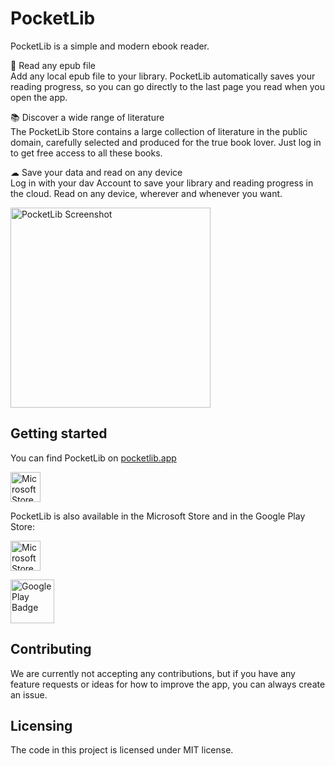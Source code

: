 # PocketLib

PocketLib is a simple and modern ebook reader.

📖 Read any epub file\
Add any local epub file to your library. PocketLib automatically saves your reading progress, so you can go directly to the last page you read when you open the app.

📚 Discover a wide range of literature\
The PocketLib Store contains a large collection of literature in the public domain, carefully selected and produced for the true book lover. Just log in to get free access to all these books.

☁ Save your data and read on any device\
Log in with your dav Account to save your library and reading progress in the cloud. Read on any device, wherever and whenever you want.

<img src="https://dav-misc.fra1.cdn.digitaloceanspaces.com/PocketLibScreenshot.png" alt="PocketLib Screenshot" width="320" />

## Getting started
You can find PocketLib on [pocketlib.app](https://pocketlib.app/)

<a href='https://pocketlib.app/' target="blank"><img src='https://dav-misc.fra1.cdn.digitaloceanspaces.com/PWA-white-en.svg' alt='Microsoft Store badge' height="48" /></a>

PocketLib is also available in the Microsoft Store and in the Google Play Store:

<a href='//www.microsoft.com/store/apps/9NCRKB9SQ79S?cid=storebadge&ocid=badge' target="blank"><img src='https://dav-misc.fra1.cdn.digitaloceanspaces.com/MicrosoftStoreBadge.jpg' alt='Microsoft Store badge' height="48" /></a>

<a href='https://play.google.com/store/apps/details?id=app.dav.pocketlib&pcampaignid=MKT-Other-global-all-co-prtnr-py-PartBadge-Mar2515-1' target="blank"><img alt='Google Play Badge' src='https://play.google.com/intl/en_us/badges/images/generic/en_badge_web_generic.png' height="70" /></a>

## Contributing

We are currently not accepting any contributions, but if you have any feature requests or ideas for how to improve the app, you can always create an issue.

## Licensing

The code in this project is licensed under MIT license.
